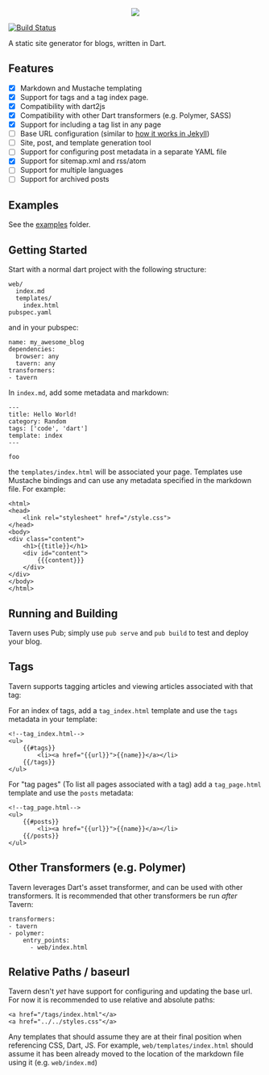 
<p align="center">
    <img src="https://raw.githubusercontent.com/johnpryan/tavern/master/logo.png"></img>
</p>

[![Build Status](https://travis-ci.org/johnpryan/tavern.svg?branch=master)](https://travis-ci.org/johnpryan/tavern)

A static site generator for blogs, written in Dart.

## Features

- [x] Markdown and Mustache templating
- [x] Support for tags and a tag index page.
- [x] Compatibility with dart2js
- [x] Compatibility with other Dart transformers (e.g. Polymer, SASS)
- [x] Support for including a tag list in any page
- [ ] Base URL configuration (similar to [how it works in Jekyll][1])
- [ ] Site, post, and template generation tool
- [ ] Support for configuring post metadata in a separate YAML file
- [x] Support for sitemap.xml and rss/atom
- [ ] Support for multiple languages
- [ ] Support for archived posts

## Examples

See the [examples](/example) folder.

## Getting Started

Start with a normal dart project with the following structure:
 
    web/
      index.md
      templates/
        index.html
    pubspec.yaml

and in your pubspec:

    name: my_awesome_blog
    dependencies:
      browser: any
      tavern: any
    transformers:
    - tavern

In `index.md`, add some metadata and markdown:

    ---
    title: Hello World!
    category: Random
    tags: ['code', 'dart']
    template: index
    ---

    foo

the `templates/index.html` will be associated your page.  Templates use Mustache
bindings and can use any metadata specified in the markdown file.  For example:

```
<html>
<head>
    <link rel="stylesheet" href="/style.css">
</head>
<body>
<div class="content">
    <h1>{{title}}</h1>
    <div id="content">
        {{{content}}}
    </div>
</div>
</body>
</html>
```

## Running and Building

Tavern uses Pub; simply use `pub serve` and `pub build` to test and deploy your
blog.

## Tags

Tavern supports tagging articles and viewing articles associated with that tag:

For an index of tags, add a `tag_index.html` template and use the `tags`
metadata in your template:

    <!--tag_index.html-->
    <ul>
        {{#tags}}
            <li><a href="{{url}}">{{name}}</a></li>
        {{/tags}}
    </ul>

For "tag pages" (To list all pages associated with a tag) add a `tag_page.html`
template and use the `posts` metadata:

    <!--tag_page.html-->
    <ul>
        {{#posts}}
            <li><a href="{{url}}">{{name}}</a></li>
        {{/posts}}
    </ul>


## Other Transformers (e.g. Polymer)

Tavern leverages Dart's asset transformer, and can be used with other transformers.
It is recommended that other transformers be run *after* Tavern:

```
transformers:
- tavern
- polymer:
    entry_points:
      - web/index.html
```

## Relative Paths / baseurl
Tavern desn't *yet* have support for configuring and updating the base url.  For
now it is recommended to use relative and absolute paths: 

```
<a href="/tags/index.html"</a>
<a href="../../styles.css"</a>
```

Any templates that should assume they are at their final position when
referencing CSS, Dart, JS. For example, `web/templates/index.html` should assume
it has been already moved to the location of the markdown file using it (e.g.
`web/index.md`)



[1]: https://byparker.com/blog/2014/clearing-up-confusion-around-baseurl/
